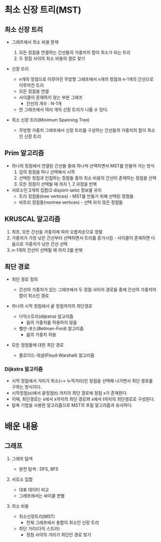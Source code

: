 # 최소 신장 트리(MST)
## 최소 신장 트리
  - 그래프에서 최소 비용 문제
    1. 모든 정점을 연결하는 간선들의 가중치의 합이 최소가 되는 트리
    2. 두 정점 사이의 최소 비용의 경로 찾기
  
  - 신장 트리
    - n개의 정점으로 이루어진 무방향 그래프에서 n개의 정점과 n-1개의 간선으로 이루어진 트리
    - 모든 정점을 연결
    - 사이클이 존재하지 않는 부분 그래프
      - 간선의 개수 : N-1개
    - 한 그래프에서 여러 개의 신장 트리가 나올 수 있다.
  
  - 최소 신장 트리(Minimum Spanning Tree)
    -  무방향 가중치 그래프에서 신장 트리를 구성하는 간선들의 가중치의 합이 최소인 신장 트리
  
 ## Prim 알고리즘
  - 하나의 정점에서 연결된 간선들 중에 하나씩 선택하면서 MST를 만들어 가는 방식
    1. 임의 정점을 하나 선택해서 시작
    2. 선택한 정점과 인접하는 정점들 중의 최소 비용의 간선이 존재하는 정점을 선택
    3. 모든 정점이 선택될 때 까지 1, 2 과정을 반복
  - 서로소인 2개의 집합(2 disjoint-sets) 정보를 유지
    - 트리 정점들(tree vertices) - MST를 만들기 위해 선택된 정점들
    - 비트리 정점들(nontree vertices) - 선택 되지 않은 정점들
 
 ## KRUSCAL 알고리즘
   1. 최초, 모든 간선을 가중치에 따라 오름차순으로 정렬
   2. 가중치가 가장 낮은 간선부터 선택하면서 트리를 증가시킴
     - 사이클이 존재하면 다음으로 가중치가 낮은 간선 선택
   3. n-1개의 간선이 선택될 때 까지 2를 반복

 ## 최단 경로
  - 최단 경로 정의
    - 간선의 가중치가 있는 그래프에서 두 정점 사이의 경로들 중에 간선의 가중치의 합이 최소인 경로

  - 하나의 시작 정점에서 끝 정점까지의 최단경로
    - 다익스트라(dijkstra) 알고리즘
      - 음의 가중치를 허용하지 않음
    - 벨만-포드(Bellman-Ford) 알고리즘
      - 음의 가중치 허용
  
  - 모든 정점들에 대한 최단 경로
    - 풀로이드-워샬(Floyd-Warshall) 알고리즘
  
  ### Dijkstra 알고리즘
   - 시작 정점에서 거리가 최소(=> 누적거리)인 정점을 선택해 나가면서 최단 경로를 구하는 방식이다.
   - 시작정점(s)에서 끝정점(t) 까지의 최단 경로에 정점 x가 존재한다.
   - 이때, 최단경로는 s에서 x까지의 최단 경로와 x에서 t까지의 최단경로로 구성된다.
   - 탐욕 기법을 사용한 알고리즘으로 MST의 프림 알고리즘과 유사하다.


# 배운 내용
## 그래프
  1. 그래프 탐색
     - 완전 탐색 : DFS, BFS
  
  2. 서로소 집합
     - 대표 데이터 비교
     - 그래프에서는 싸이클 판별
  
  3. 최소 비용
     - 최소신장트리(MST)
       - 전체 그래프에서 총합이 최소인 신장 트리
     - 최단 거리(다익 스트라)
       - 정점 사이의 거리가 최단인 경로 찾기